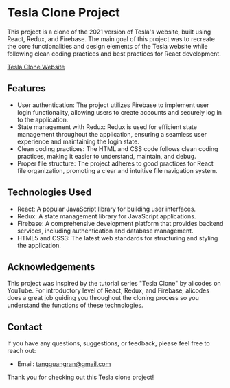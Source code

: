# Tesla Clone Project

This project is a clone of the 2021 version of Tesla's website, built using React, Redux, and Firebase. The main goal of this project was to recreate the core functionalities and design elements of the Tesla website while following clean coding practices and best practices for React development.

[Tesla Clone Website](https://week-6-tesla-2021-clone-5obcno8rc-ryan-tangs-projects-6e3ce848.vercel.app/)

## Features

- User authentication: The project utilizes Firebase to implement user login functionality, allowing users to create accounts and securely log in to the application.
- State management with Redux: Redux is used for efficient state management throughout the application, ensuring a seamless user experience and maintaining the login state.
- Clean coding practices: The HTML and CSS code follows clean coding practices, making it easier to understand, maintain, and debug.
- Proper file structure: The project adheres to good practices for React file organization, promoting a clear and intuitive file navigation system.

## Technologies Used

- React: A popular JavaScript library for building user interfaces.
- Redux: A state management library for JavaScript applications.
- Firebase: A comprehensive development platform that provides backend services, including authentication and database management.
- HTML5 and CSS3: The latest web standards for structuring and styling the application.

## Acknowledgements

This project was inspired by the tutorial series "Tesla Clone" by alicodes on YouTube. For introductory level of React, Redux, and Firebase, alicodes does a great job guiding you throughout the cloning process so you understand the functions of these technologies.

## Contact

If you have any questions, suggestions, or feedback, please feel free to reach out:

- Email: tangguangran@gmail.com

Thank you for checking out this Tesla clone project!
